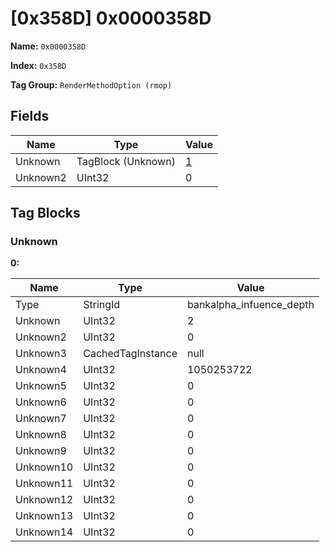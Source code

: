 # [0x358D] 0x0000358D

**Name:** ```0x0000358D```

**Index:** ```0x358D```

**Tag Group:** ```RenderMethodOption (rmop)```

## Fields

Name	| Type	| Value
---	|---	|---	|
Unknown	|TagBlock (Unknown)	|[1](#unknown)
Unknown2	|UInt32	|0


## Tag Blocks

### Unknown

**0:**

Name	| Type	| Value
---	|---	|---	|
Type	|StringId	|bankalpha_infuence_depth
Unknown	|UInt32	|2
Unknown2	|UInt32	|0
Unknown3	|CachedTagInstance	|null
Unknown4	|UInt32	|1050253722
Unknown5	|UInt32	|0
Unknown6	|UInt32	|0
Unknown7	|UInt32	|0
Unknown8	|UInt32	|0
Unknown9	|UInt32	|0
Unknown10	|UInt32	|0
Unknown11	|UInt32	|0
Unknown12	|UInt32	|0
Unknown13	|UInt32	|0
Unknown14	|UInt32	|0



